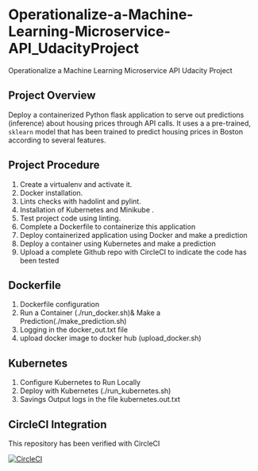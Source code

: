 # Operationalize-a-Machine-Learning-Microservice-API_UdacityProject
Operationalize a Machine Learning Microservice API Udacity Project

## Project Overview
Deploy a containerized Python flask application to serve out predictions (inference) about housing prices through API calls. It uses a a pre-trained, `sklearn` model that has been trained to predict housing prices in Boston according to several features. 

## Project Procedure

  1. Create a virtualenv and activate it.
  2. Docker installation.
  3. Lints checks with hadolint and pylint.
  4. Installation of Kubernetes and Minikube .
  5. Test project code using linting.
  6. Complete a Dockerfile to containerize this application
  7. Deploy containerized application using Docker and make a prediction
  8. Deploy a container using Kubernetes and make a prediction
  9. Upload a complete Github repo with CircleCI to indicate the code has been tested
  
## Dockerfile

 1. Dockerfile configuration 
 2. Run a Container (./run_docker.sh)& Make a Prediction(./make_prediction.sh)
 3. Logging in the docker_out.txt file
 4. upload docker image to docker hub (upload_docker.sh)

## Kubernetes

 1. Configure Kubernetes to Run Locally 
 2. Deploy with Kubernetes (./run_kubernetes.sh)
 3. Savings Output logs in the file kubernetes.out.txt

## CircleCI Integration

This repository has been verified with CircleCI
  
  


[![CircleCI](https://circleci.com/gh/mohmagdy1016/Operationalize-a-Machine-Learning-Microservice-API_UdacityProject.svg?style=svg)](https://circleci.com/gh/mohmagdy1016/Operationalize-a-Machine-Learning-Microservice-API_UdacityProject)
